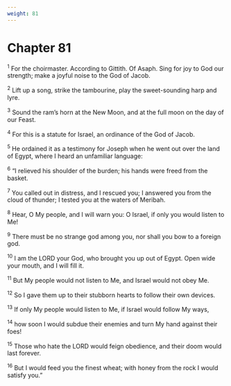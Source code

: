 ```yaml
---
weight: 81
---
```


# Chapter 81

<sup>1</sup> For the choirmaster. According to Gittith. Of Asaph. Sing for joy to God our strength; make a joyful noise to the God of Jacob. 

<sup>2</sup> Lift up a song, strike the tambourine, play the sweet-sounding harp and lyre. 

<sup>3</sup> Sound the ram’s horn at the New Moon, and at the full moon on the day of our Feast. 

<sup>4</sup> For this is a statute for Israel, an ordinance of the God of Jacob. 

<sup>5</sup> He ordained it as a testimony for Joseph when he went out over the land of Egypt, where I heard an unfamiliar language: 

<sup>6</sup> “I relieved his shoulder of the burden; his hands were freed from the basket. 

<sup>7</sup> You called out in distress, and I rescued you; I answered you from the cloud of thunder; I tested you at the waters of Meribah. 

<sup>8</sup> Hear, O My people, and I will warn you: O Israel, if only you would listen to Me! 

<sup>9</sup> There must be no strange god among you, nor shall you bow to a foreign god. 

<sup>10</sup> I am the LORD your God, who brought you up out of Egypt. Open wide your mouth, and I will fill it. 

<sup>11</sup> But My people would not listen to Me, and Israel would not obey Me. 

<sup>12</sup> So I gave them up to their stubborn hearts to follow their own devices. 

<sup>13</sup> If only My people would listen to Me, if Israel would follow My ways, 

<sup>14</sup> how soon I would subdue their enemies and turn My hand against their foes! 

<sup>15</sup> Those who hate the LORD would feign obedience, and their doom would last forever. 

<sup>16</sup> But I would feed you the finest wheat; with honey from the rock I would satisfy you.” 


